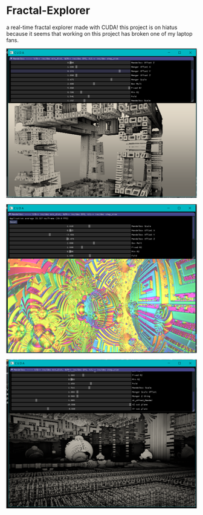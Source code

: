 # Fractal-Explorer
a real-time fractal explorer made with CUDA!
this project is on hiatus because it seems that working on this project has broken one of my laptop fans. 

![](https://github.com/ConsciousMachines/Fractal-Explorer/blob/master/Screenshot%20(280).png)

![](https://github.com/ConsciousMachines/Fractal-Explorer/blob/master/Screenshot%20(278).png)

![](https://github.com/ConsciousMachines/Fractal-Explorer/blob/master/Screenshot%20(284).png)
